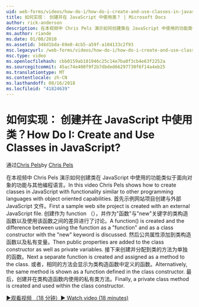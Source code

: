 ```yaml
---
uid: web-forms/videos/how-do-i/how-do-i-create-and-use-classes-in-javascript
title: 如何实现： 创建并在 JavaScript 中使用类？ | Microsoft Docs
author: rick-anderson
description: 在本视频中 Chris Pels 演示如何创建类在 JavaScript 中使用的功能类似于面向对象的功能与其他编程语言...
ms.author: riande
ms.date: 01/08/2010
ms.assetid: 348d1bda-69e0-4cb5-a59f-a104133c2f93
msc.legacyurl: /web-forms/videos/how-do-i/how-do-i-create-and-use-classes-in-javascript
msc.type: video
ms.openlocfilehash: cbb0159ab181946c25c14e7ba0f3cb4e63f2252a
ms.sourcegitcommit: 45ac74e400f9f2b7dbded66297730f6f14a4eb25
ms.translationtype: MT
ms.contentlocale: zh-CN
ms.lasthandoff: 08/16/2018
ms.locfileid: "41824639"
---
```

<a name="how-do-i-create-and-use-classes-in-javascript"></a><span data-ttu-id="994e2-104">如何实现： 创建并在 JavaScript 中使用类？</span><span class="sxs-lookup"><span data-stu-id="994e2-104">How Do I: Create and Use Classes in JavaScript?</span></span>
====================
<span data-ttu-id="994e2-105">通过[Chris Pels](https://twitter.com/chrispels)</span><span class="sxs-lookup"><span data-stu-id="994e2-105">by [Chris Pels](https://twitter.com/chrispels)</span></span>

<span data-ttu-id="994e2-106">在本视频中 Chris Pels 演示如何创建类在 JavaScript 中使用的功能类似于面向对象的功能与其他编程语言。</span><span class="sxs-lookup"><span data-stu-id="994e2-106">In this video Chris Pels shows how to create classes in JavaScript with functionality similar to other programming languages with object oriented capabilities.</span></span> <span data-ttu-id="994e2-107">首先示例网站项目创建与外部 JavaScript 文件。</span><span class="sxs-lookup"><span data-stu-id="994e2-107">First a sample web site project is created with an external JavaScript file.</span></span> <span data-ttu-id="994e2-108">创建作为 function （），并作为"函数"与"new"关键字的类构造函数以及使用该函数之间的差异进行了讨论。</span><span class="sxs-lookup"><span data-stu-id="994e2-108">A function() is created and the difference between using the function as a "function" and as a class constructor with the "new" keyword is discussed.</span></span> <span data-ttu-id="994e2-109">然后公共属性添加到类构造函数以及私有变量。</span><span class="sxs-lookup"><span data-stu-id="994e2-109">Then public properties are added to the class constructor as well as private variables.</span></span> <span data-ttu-id="994e2-110">接下来创建并分配到类的方法为单独的函数。</span><span class="sxs-lookup"><span data-stu-id="994e2-110">Next a separate function is created and assigned as a method to the class.</span></span> <span data-ttu-id="994e2-111">或者，相同的方法会显示为类构造函数中定义的函数。</span><span class="sxs-lookup"><span data-stu-id="994e2-111">Alternatively, the same method is shown as a function defined in the class constructor.</span></span> <span data-ttu-id="994e2-112">最后，创建并在类构造函数内使用的私有类方法。</span><span class="sxs-lookup"><span data-stu-id="994e2-112">Finally, a private class method is created and used within the class constructor.</span></span>

[<span data-ttu-id="994e2-113">&#9654;观看视频 （18 分钟）</span><span class="sxs-lookup"><span data-stu-id="994e2-113">&#9654; Watch video (18 minutes)</span></span>](https://channel9.msdn.com/Blogs/ASP-NET-Site-Videos/how-do-i-create-and-use-classes-in-javascript)
